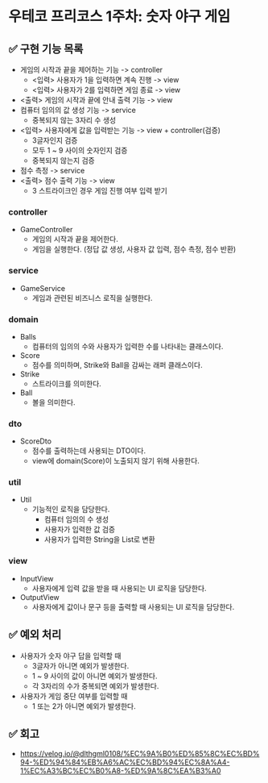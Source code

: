 # 우테코 프리코스 1주차: 숫자 야구 게임
## ✅ 구현 기능 목록
- 게임의 시작과 끝을 제어하는 기능 -> controller
  - <입력> 사용자가 1을 입력하면 계속 진행 -> view
  - <입력> 사용자가 2를 입력하면 게임 종료 -> view
- <출력> 게임의 시작과 끝에 안내 출력 기능 -> view
- 컴퓨터 임의의 값 생성 기능 -> service
  - 중복되지 않는 3자리 수 생성
- <입력> 사용자에게 값을 입력받는 기능 -> view + controller(검증)
  - 3글자인지 검증 
  - 모두 1 ~ 9 사이의 숫자인지 검증
  - 중복되지 않는지 검증
- 점수 측정 -> service
- <출력> 점수 출력 기능 -> view
  - 3 스트라이크인 경우 게임 진행 여부 입력 받기
### controller
- GameController 
  - 게임의 시작과 끝을 제어한다. 
  - 게임을 실행한다. (정답 값 생성, 사용자 값 입력, 점수 측정, 점수 반환)
### service
- GameService
  - 게임과 관련된 비즈니스 로직을 실행한다.
### domain
- Balls
  - 컴퓨터의 임의의 수와 사용자가 입력한 수를 나타내는 클래스이다.
- Score
  - 점수를 의미하며, Strike와 Ball을 감싸는 래퍼 클래스이다.
- Strike
  - 스트라이크를 의미한다.
- Ball
  - 볼을 의미한다.
### dto
- ScoreDto
  - 점수를 출력하는데 사용되는 DTO이다.
  - view에 domain(Score)이 노출되지 않기 위해 사용한다.
### util
- Util
  - 기능적인 로직을 담당한다. 
    - 컴퓨터 임의의 수 생성
    - 사용자가 입력한 값 검증
    - 사용자가 입력한 String을 List<Integer>로 변환
### view
- InputView
  - 사용자에게 입력 값을 받을 때 사용되는 UI 로직을 담당한다. 
- OutputView
  - 사용자에게 값이나 문구 등을 출력할 때 사용되는 UI 로직을 담당한다.

## ✅ 예외 처리
- 사용자가 숫자 야구 답을 입력할 때
  - 3글자가 아니면 예외가 발생한다.
  - 1 ~ 9 사이의 값이 아니면 예외가 발생한다.
  - 각 3자리의 수가 중복되면 예외가 발생한다.
- 사용자가 게임 중단 여부를 입력할 때
  - 1 또는 2가 아니면 예외가 발생한다.

## ✅ 회고
- https://velog.io/@dlthgml0108/%EC%9A%B0%ED%85%8C%EC%BD%94-%ED%94%84%EB%A6%AC%EC%BD%94%EC%8A%A4-1%EC%A3%BC%EC%B0%A8-%ED%9A%8C%EA%B3%A0